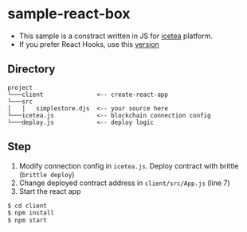 # sample-react-box

* This sample is a constract written in JS for [icetea](https://github.com/TradaTech/icetea) platform.
* If you prefer React Hooks, use this [version](https://github.com/brittle-box/react-box/tree/version/react-hooks)

## Directory
```
project
└───client               <-- create-react-app
└───src
│   │   simplestore.djs  <-- your source here
└───icetea.js            <-- blockchain connection config
└───deploy.js            <-- deploy logic
```

## Step
1. Modify connection config in `icetea.js`. Deploy contract with brittle (`brittle deploy`)
2. Change deployed contract address in `client/src/App.js` (line 7)
3. Start the react app
```bash
$ cd client
$ npm install
$ npm start
```